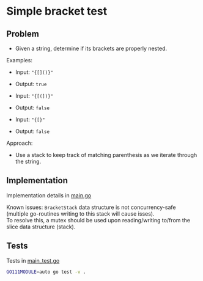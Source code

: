# Simple bracket test

## Problem

- Given a string, determine if its brackets are properly nested.

Examples:

- Input: `"{[]()}"`
- Output: `true`

- Input: `"{[(])}"`
- Output: `false`

- Input: `"{[}"`
- Output: `false`

Approach:

- Use a stack to keep track of matching parenthesis as we iterate
through the string.

## Implementation

Implementation details in [main.go](./main.go)

Known issues:
`BracketStack` data structure is not concurrency-safe (multiple go-routines writing to this stack will cause isses).\
To resolve this, a mutex should be used upon reading/writing to/from the slice data structure (stack).

## Tests

Tests in [main_test.go](./main_test.go)

```sh
GO111MODULE=auto go test -v .
```
